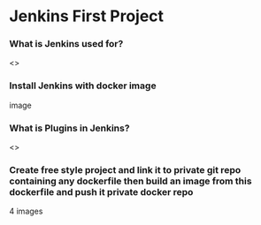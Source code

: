 # Jenkins First Project

### What is Jenkins used for?
<>
### Install Jenkins with docker image
image
### What is Plugins in Jenkins?
<>
### Create free style project and link it to private git repo containing any dockerfile then build an image from this dockerfile and push it private docker repo
4 images
